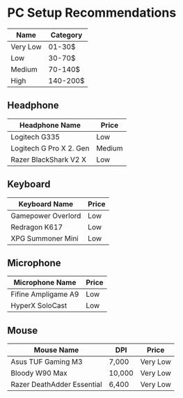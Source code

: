 # PC Setup Recommendations


| Name | Category |
| ---- | -------- |
| Very Low | 01-30$ |
| Low | 30-70$ |
| Medium | 70-140$ |
| High | 140-200$ |


## Headphone
| Headphone Name | Price |
| -------------- | ----- |
| Logitech G335 | Low |
| Logitech G Pro X 2. Gen | Medium |
| Razer BlackShark V2 X | Low |


## Keyboard
| Keyboard Name | Price |
| ------------- | ----- |
| Gamepower Overlord | Low |
| Redragon K617 | Low |
| XPG Summoner Mini | Low |

## Microphone
| Microphone Name | Price |
| --------------- | ----- |
| Fifine Ampligame A9 | Low |
| HyperX SoloCast | Low |


## Mouse
| Mouse Name | DPI | Price |
| ---------- | --- | ----- |
| Asus TUF Gaming M3 | 7,000 | Very Low |
| Bloody W90 Max | 10,000 | Very Low |
| Razer DeathAdder Essential | 6,400 | Very Low |
